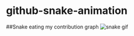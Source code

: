 # github-snake-animation

##Snake eating my contribution graph
![snake gif](https://github.com/Navruzbek2103/Navruzbek2103/blob/output/github-contribution-grid-snake.gif)
